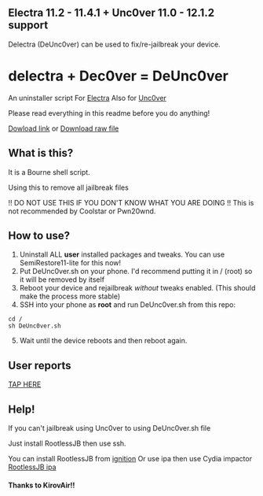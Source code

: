 ## Electra 11.2 - 11.4.1 + Unc0ver 11.0 - 12.1.2 support
Delectra (DeUnc0ver) can be used to fix/re-jailbreak your device.

# delectra + Dec0ver = DeUnc0ver
An uninstaller script For [Electra](https://github.com/coolstar/electra/)
Also for [Unc0ver](https://github.com/pwn20wndstuff/Undecimus/)

Please read everything in this readme before you do anything!

[Dowload link](https://codeload.github.com/MarwanAlshhei/DeUnc0ver/zip/master)
or
[Download raw file](https://raw.githubusercontent.com/MarwanAlshhei/DeUnc0ver/master/DeUnc0ver.sh)

## What is this?
It is a Bourne shell script.

Using this to remove all jailbreak files

!! DO NOT USE THIS IF YOU DON'T KNOW WHAT YOU ARE DOING !!
This is not recommended by Coolstar or Pwn20wnd.

## How to use?
1. Uninstall ALL __user__ installed packages and tweaks. You can use SemiRestore11-lite for this now!
2. Put DeUnc0ver.sh on your phone. I'd recommend putting it in / (root) so it will be removed by itself
3. Reboot your device and rejailbreak _without_ tweaks enabled. (This should make the process more stable)
4. SSH into your phone as __root__ and run DeUnc0ver.sh from this repo:

```
cd /
sh DeUnc0ver.sh
```

5. Wait until the device reboots and then reboot again.

## User reports
[TAP HERE](https://github.com/MarwanAlshhei/DeUnc0ver/issues)

## Help!

If you can't jailbreak using Unc0ver to using DeUnc0ver.sh file

Just install RootlessJB then use ssh.

You can install RootlessJB from [ignition](https://app.ignition.fun)
Or use ipa then use Cydia impactor [RootlessJB ipa](https://github.com/tigisoftware/rootlessJB3/releases/download/3.2.8/rootlessJB3.2.8.ipa)

#### Thanks to KirovAir!!
